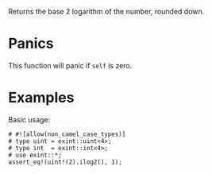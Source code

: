 Returns the base 2 logarithm of the number, rounded down.

# Panics

This function will panic if `self` is zero.

# Examples

Basic usage:

```
# #![allow(non_camel_case_types)]
# type uint = exint::uint<4>;
# type int  = exint::int<4>;
# use exint::*;
assert_eq!(uint!(2).ilog2(), 1);
```
